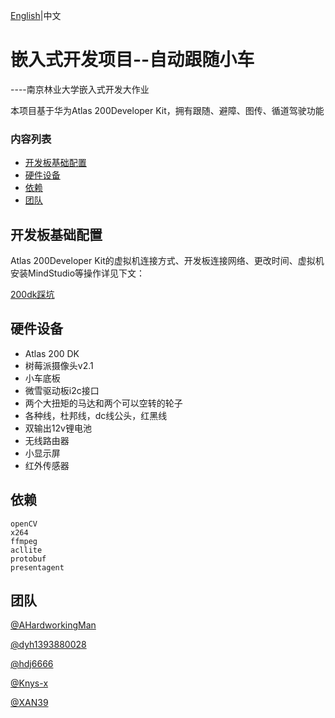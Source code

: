 [English](./README.md)|中文

# 嵌入式开发项目--自动跟随小车

----南京林业大学嵌入式开发大作业

本项目基于华为Atlas 200Developer Kit，拥有跟随、避障、图传、循道驾驶功能

### 内容列表

- [开发板基础配置](#开发板基础配置)
- [硬件设备](#硬件设备)
- [依赖](#依赖)
- [团队](#团队)

## 开发板基础配置

Atlas 200Developer Kit的虚拟机连接方式、开发板连接网络、更改时间、虚拟机安装MindStudio等操作详见下文：

[200dk踩坑](./200dk踩坑.md)

## 硬件设备

- Atlas 200 DK
- 树莓派摄像头v2.1
- 小车底板
- 微雪驱动板i2c接口
- 两个大扭矩的马达和两个可以空转的轮子
- 各种线，杜邦线，dc线公头，红黑线
- 双输出12v锂电池
- 无线路由器
- 小显示屏
- 红外传感器

## 依赖

~~~
openCV
x264
ffmpeg
acllite
protobuf
presentagent
~~~

## 团队

[@AHardworkingMan](https://github.com/AHardworkingMan)

[@dyh1393880028](https://github.com/dyh1393880028)

[@hdj6666](https://github.com/hdj6666)

[@Knys-x](https://github.com/Knys-x)

[@XAN39](https://github.com/XAN39)

